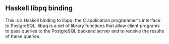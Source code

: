 Haskell libpq binding
---------------------

This is a Haskell binding to libpq: the C application programmer's
interface to PostgreSQL. libpq is a set of library functions that
allow client programs to pass queries to the PostgreSQL backend server
and to receive the results of these queries.